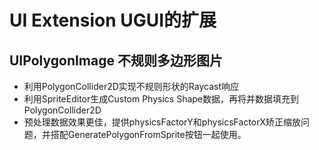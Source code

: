 ﻿# UI Extension UGUI的扩展

## UIPolygonImage 不规则多边形图片

* 利用PolygonCollider2D实现不规则形状的Raycast响应
* 利用SpriteEditor生成Custom Physics Shape数据，再将并数据填充到PolygonCollider2D
* 预处理数据效果更佳，提供physicsFactorY和physicsFactorX矫正缩放问题，并搭配GeneratePolygonFromSprite按钮一起使用。